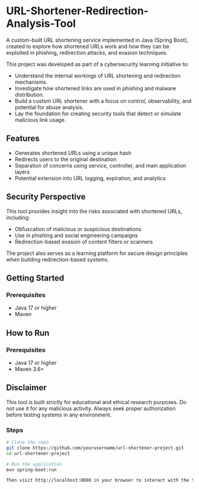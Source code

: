 # URL-Shortener-Redirection-Analysis-Tool
A custom-built URL shortening service implemented in Java (Spring Boot), created to explore how shortened URLs work and how they can be exploited in phishing, redirection attacks, and evasion techniques.

This project was developed as part of a cybersecurity learning initiative to:

- Understand the internal workings of URL shortening and redirection mechanisms.
- Investigate how shortened links are used in phishing and malware distribution.
- Build a custom URL shortener with a focus on control, observability, and potential for abuse analysis.
- Lay the foundation for creating security tools that detect or simulate malicious link usage.

## Features

- Generates shortened URLs using a unique hash
- Redirects users to the original destination
- Separation of concerns using service, controller, and main application layers
- Potential extension into URL logging, expiration, and analytics

## Security Perspective

This tool provides insight into the risks associated with shortened URLs, including:

- Obfuscation of malicious or suspicious destinations
- Use in phishing and social engineering campaigns
- Redirection-based evasion of content filters or scanners

The project also serves as a learning platform for secure design principles when building redirection-based systems.

## Getting Started

### Prerequisites

- Java 17 or higher
- Maven


## How to Run

### Prerequisites
- Java 17 or higher
- Maven 3.6+



## Disclaimer

This tool is built strictly for educational and ethical research purposes. Do not use it for any malicious activity. Always seek proper authorization before testing systems in any environment.

### Steps

```bash
# Clone the repo
git clone https://github.com/yourusername/url-shortener-project.git
cd url-shortener-project

# Run the application
mvn spring-boot:run

Then visit http://localhost:8080 in your browser to interact with the tool.


